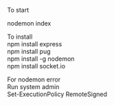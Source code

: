 To start

nodemon index  

To install  
npm install express  
npm install pug  
npm install -g nodemon  
npm install socket.io  


For nodemon error  
Run system admin  
Set-ExecutionPolicy RemoteSigned  
